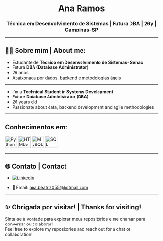 <h1 align="center">Ana Ramos</h1>
<h3 align="center">Técnica em Desenvolvimento de Sistemas | Futura DBA | 26y | Campinas-SP</h3>

---

## 👩‍💻 Sobre mim | About me:

- Estudante de **Técnico em Desenvolvimento de Sistemas- Senac**  
- Futura **DBA (Database Administrator)**    
 - 26 anos  
 - Apaixonada por dados, backend e metodologias ágeis

---

- I'm a **Technical Student in Systems Development**  
- Future **Database Administrator (DBA)**   
- 26 years old
- Passionate about data, backend development and agile methodologies

---

## Conhecimentos em:

<p align="left">
  <img src="https://cdn.jsdelivr.net/gh/devicons/devicon/icons/python/python-original.svg" alt="Python" width="40" height="40"/>
  <img src="https://cdn.jsdelivr.net/gh/devicons/devicon/icons/html5/html5-original.svg" alt="HTML5" width="40" height="40"/>
  <img src="https://cdn.jsdelivr.net/gh/devicons/devicon/icons/mysql/mysql-original.svg" alt="MySQL" width="40" height="40"/>
  <img src="https://img.icons8.com/color/48/000000/microsoft-sql-server.png" alt="SQL Server" width="40" height="40"/>
  </p>

---

## 🌐 Contato | Contact

- [![LinkedIn](https://img.shields.io/badge/-LinkedIn-0A66C2?style=flat-square&logo=linkedin&logoColor=white)](https://www.linkedin.com/in/anabeatrizramos21/) 

- 📧 Email: ana.beatriz055@hotmail.com

---

## ✨ Obrigada por visitar! | Thanks for visiting!

Sinta-se à vontade para explorar meus repositórios e me chamar para conversar ou colaborar!  
Feel free to explore my repositories and reach out for a chat or collaboration!
